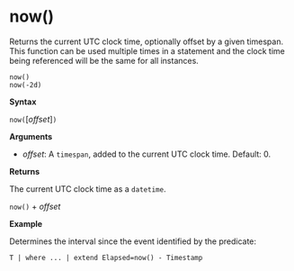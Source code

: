 # now()

Returns the current UTC clock time, optionally offset by a given timespan.
This function can be used multiple times in a statement and the clock time being referenced will be the same for all instances.

<!-- csl -->
```
now()
now(-2d)
```

**Syntax**

`now(`[*offset*]`)`

**Arguments**

* *offset*: A `timespan`, added to the current UTC clock time. Default: 0.

**Returns**

The current UTC clock time as a `datetime`.

`now()` + *offset* 

**Example**

Determines the interval since the event identified by the predicate:

<!-- csl -->
```
T | where ... | extend Elapsed=now() - Timestamp
```